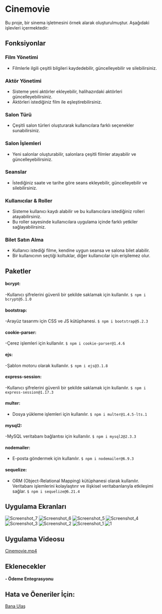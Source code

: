 # Cinemovie

Bu proje, bir sinema işletmesini örnek alarak oluşturulmuştur. Aşağıdaki işlevleri içermektedir:

## Fonksiyonlar

### Film Yönetimi
- Filmlerle ilgili çeşitli bilgileri kaydedebilir, güncelleyebilir ve silebilirsiniz.

### Aktör Yönetimi
- Sisteme yeni aktörler ekleyebilir, halihazırdaki aktörleri güncelleyebilirsiniz.
- Aktörleri istediğiniz film ile eşleştirebilirsiniz.

### Salon Türü
- Çeşitli salon türleri oluşturarak kullanıcılara farklı seçenekler sunabilirsiniz.

### Salon İşlemleri
- Yeni salonlar oluşturabilir, salonlara çeşitli filmler atayabilir ve güncelleyebilirsiniz.

### Seanslar
- İstediğiniz saate ve tarihe göre seans ekleyebilir, güncelleyebilir ve silebilirsiniz.

### Kullanıcılar & Roller
- Sisteme kullanıcı kaydı alabilir ve bu kullanıcılara istediğiniz rolleri atayabilirsiniz.
- Bu roller sayesinde kullanıcılara uygulama içinde farklı yetkiler sağlayabilirsiniz.

### Bilet Satın Alma
- Kullanıcı istediği filme, kendine uygun seansa ve salona bilet alabilir.
- Bir kullanıcının seçtiği koltuklar, diğer kullanıcılar için erişilemez olur.

## Paketler

#### bcrypt:
-Kullanıcı şifrelerini güvenli bir şekilde saklamak için kullanılır.
    `$ npm i bcrypt@5.1.0`
#### bootstrap:
-Arayüz tasarımı için CSS ve JS kütüphanesi.
    `$ npm i bootstrap@5.2.3`
#### cookie-parser:
-Çerez işlemleri için kullanılır.
    `$ npm i cookie-parser@1.4.6`
#### ejs:
-Şablon motoru olarak kullanılır.
    `$ npm i ejs@3.1.8`
#### express-session:
-Kullanıcı şifrelerini güvenli bir şekilde saklamak için kullanılır.
    `$ npm i express-session@1.17.3`
#### multer:
- Dosya yükleme işlemleri için kullanılır.
    `$ npm i multer@1.4.5-lts.1`
#### mysql2:
-MySQL veritabanı bağlantısı için kullanılır.
    `$ npm i mysql2@2.3.3`
#### nodemailer:
- E-posta göndermek için kullanılır.
    `$ npm i nodemailer@6.9.3`
#### sequelize:
- ORM (Object-Relational Mapping) kütüphanesi olarak kullanılır. Veritabanı işlemlerini kolaylaştırır ve ilişkisel veritabanlarıyla etkileşimi sağlar.
    `$ npm i sequelize@6.21.4`

## Uygulama Ekranları
![Screenshot_7](https://github.com/yasinaacar/cinemovie/assets/70544990/63dd9b95-346a-4ade-a70d-58f181095b1d)
![Screenshot_6](https://github.com/yasinaacar/cinemovie/assets/70544990/2efc842b-0486-49e3-ad43-7139339736e2)
![Screenshot_5](https://github.com/yasinaacar/cinemovie/assets/70544990/db74907a-482a-4862-a154-7ab285e2ea47)
![Screenshot_4](https://github.com/yasinaacar/cinemovie/assets/70544990/ea53f5f5-b6b7-40ea-a9fc-61083065d4ae)
![Screenshot_3](https://github.com/yasinaacar/cinemovie/assets/70544990/92e48456-c6f5-43a8-8ea1-dc56b12e7ee4)
![Screenshot_2](https://github.com/yasinaacar/cinemovie/assets/70544990/6ac7a9f4-63dd-43e1-995c-24f247de3cc7)
![Screenshot_1](https://github.com/yasinaacar/cinemovie/assets/70544990/86ec88a7-4f4b-4363-af9f-74ef02b71720)
![1](https://github.com/yasinaacar/cinemovie/assets/70544990/e9bd8178-e2d0-49e7-8b39-614813f14395)

## Uygulama Videosu
[Cinemovie.mp4](https://drive.google.com/file/d/1UOdhfCeiMOLGBGr84OI_cYlb2UhQVHA9/view?usp=sharing)

## Eklenecekler
#### - Ödeme Entegrasyonu

## Hata ve Öeneriler İçin:
[Bana Ulaş](mailto:yasinaacar@outlook.com)

